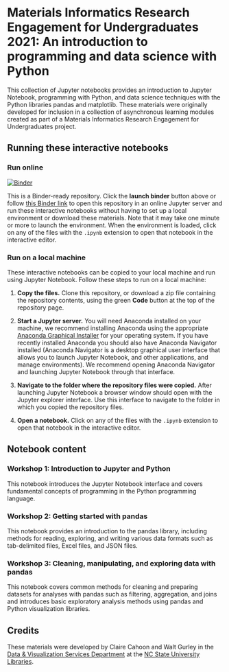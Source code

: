 # Materials Informatics Research Engagement for Undergraduates 2021: An introduction to programming and data science with Python

This collection of Jupyter notebooks provides an introduction to Jupyter Notebook, programming with Python, and data science techniques with the Python libraries pandas and matplotlib. These materials were originally developed for inclusion in a collection of asynchronous learning modules created as part of a Materials Informatics Research Engagement for Undergraduates project.

## Running these interactive notebooks

### Run online

[![Binder](https://mybinder.org/badge_logo.svg)](https://mybinder.org/v2/gh/ncsu-libraries-data-vis/mi-reu-2021/HEAD)

This is a Binder-ready repository. Click the **launch binder** button above or follow [this Binder link](https://mybinder.org/v2/gh/ncsu-libraries-data-vis/mi-reu-2021/3ad7598dcd8b429c26d6bcdf06ccf7c8d6d52859) to open this repository in an online Jupyter server and run these interactive notebooks without having to set up a local environment or download these materials. Note that it may take one minute or more to launch the environment. When the environment is loaded, click on any of the files with the `.ipynb` extension to open that notebook in the interactive editor.

### Run on a local machine

These interactive notebooks can be copied to your local machine and run using Jupyter Notebook. Follow these steps to run on a local machine:

1. **Copy the files.** Clone this repository, or download a zip file containing the repository contents, using the green **Code** button at the top of the repository page.

2. **Start a Jupyter server.** You will need Anaconda installed on your machine, we recommend installing Anaconda using the appropriate [Anaconda Graphical Installer](https://www.anaconda.com/products/individual) for your operating system. If you have recently installed Anaconda you should also have Anaconda Navigator installed (Anaconda Navigator is a desktop graphical user interface that allows you to launch Jupyter Notebook, and other applications, and manage environments). We recommend opening Anaconda Navigator and launching Jupyter Notebook through that interface.

3. **Navigate to the folder where the repository files were copied.** After launching Jupyter Notebook a browser window should open with the Jupyter explorer interface. Use this interface to navigate to the folder in which you copied the repository files.

4. **Open a notebook.** Click on any of the files with the `.ipynb` extension to open that notebook in the interactive editor.
## Notebook content

### Workshop 1: Introduction to Jupyter and Python

This notebook introduces the Jupyter Notebook interface and covers fundamental concepts of programming in the Python programming language.

### Workshop 2: Getting started with pandas

This notebook provides an introduction to the pandas library, including methods for reading, exploring, and writing various data formats such as tab-delimited files, Excel files, and JSON files.

### Workshop 3: Cleaning, manipulating, and exploring data with pandas

This notebook covers common methods for cleaning and preparing datasets for analyses with pandas such as filtering, aggregation, and joins and introduces basic exploratory analysis methods using pandas and Python visualization libraries.

## Credits

These materials were developed by Claire Cahoon and Walt Gurley in the [Data & Visualization Services Department](https://www.lib.ncsu.edu/department/data-visualization-services) at the [NC State University Libraries](https://www.lib.ncsu.edu/).